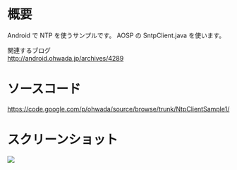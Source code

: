 # 概要 #
Android で NTP を使うサンプルです。
AOSP の SntpClient.java を使います。

関連するブログ <br>
<a href='http://android.ohwada.jp/archives/4289'>http://android.ohwada.jp/archives/4289</a>

<h1>ソースコード</h1>
<a href='https://code.google.com/p/ohwada/source/browse/trunk/NtpClientSample1/'>https://code.google.com/p/ohwada/source/browse/trunk/NtpClientSample1/</a>

<h1>スクリーンショット</h1>
<img src='http://android.ohwada.jp/wp-content/uploads/2014/02/20140206ntp_client.png' />